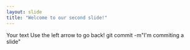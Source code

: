 ```yaml
---
layout: slide
title: "Welcome to our second slide!"
---
```

Your text
Use the left arrow to go back!
git commit -m"I'm commiting a slide"
